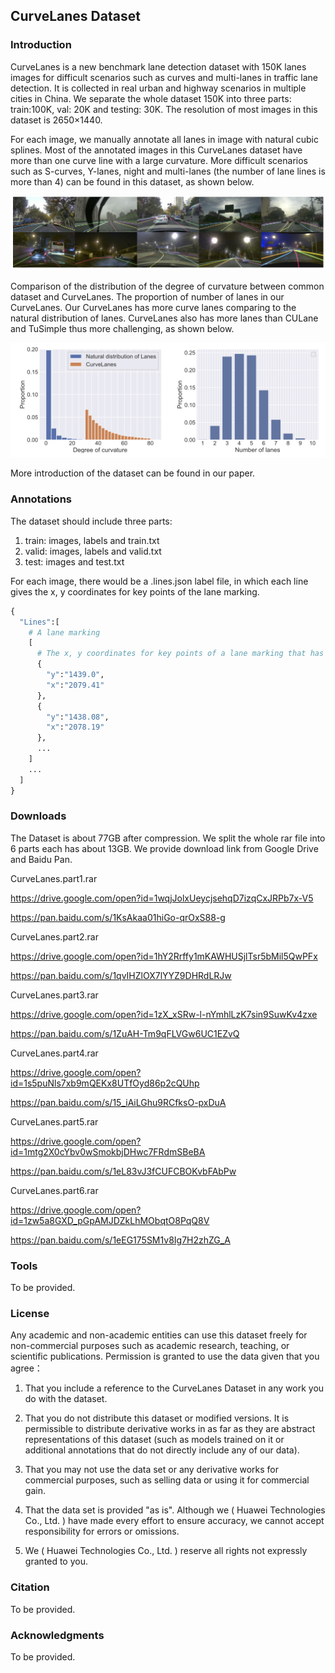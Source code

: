 ## CurveLanes Dataset



### Introduction

CurveLanes is a new benchmark lane detection dataset with 150K lanes images for difficult scenarios such as curves and multi-lanes in traffic lane detection. It is collected in real urban and highway scenarios in multiple cities in China. We separate the whole dataset 150K into three parts: train:100K, val: 20K and testing: 30K. The resolution of most images in this dataset is 2650×1440.


For each image, we manually annotate all lanes in image with natural cubic splines. Most of the annotated images in this CurveLanes dataset have more than one curve line with a large curvature. More difficult scenarios such as S-curves, Y-lanes, night and multi-lanes (the number of lane lines is more than 4) can be found in this dataset, as shown below. 

![CurveLanes](CurveLanes.png "CurveLanes")

Comparison of the distribution of the degree of curvature between common dataset and CurveLanes. The proportion of number of lanes in our CurveLanes. Our CurveLanes has more curve lanes comparing to the natural distribution of lanes. CurveLanes also has more lanes than CULane and TuSimple thus more challenging, as shown below. 

![proportion](proportion.png "proportion")


More introduction of the dataset can be found in our paper.

### Annotations

The dataset should include three parts: 

1. train: images, labels and train.txt
2. valid: images, labels and valid.txt
3. test:  images and test.txt

For each image, there would be a .lines.json label file, in which each line gives the x, y coordinates for key points of the lane marking.

```python 
{
  "Lines":[
    # A lane marking
    [
      # The x, y coordinates for key points of a lane marking that has at least two key points.
      {
        "y":"1439.0",
        "x":"2079.41"
      },
      {
        "y":"1438.08",
        "x":"2078.19"
      },
      ...
    ]
    ...
  ]
}
```



### Downloads

The Dataset is about 77GB after compression.  We split the whole rar file into 6 parts each has about 13GB. We provide download link from Google Drive and Baidu Pan. 

CurveLanes.part1.rar

https://drive.google.com/open?id=1wqjJolxUeycjsehqD7izqCxJRPb7x-V5

https://pan.baidu.com/s/1KsAkaa01hiGo-qrOxS88-g

CurveLanes.part2.rar

https://drive.google.com/open?id=1hY2Rrffy1mKAWHUSjlTsr5bMil5QwPFx

https://pan.baidu.com/s/1qvIHZlOX7lYYZ9DHRdLRJw

CurveLanes.part3.rar

https://drive.google.com/open?id=1zX_xSRw-l-nYmhlLzK7sin9SuwKv4zxe

https://pan.baidu.com/s/1ZuAH-Tm9qFLVGw6UC1EZvQ

CurveLanes.part4.rar

https://drive.google.com/open?id=1s5puNls7xb9mQEKx8UTfOyd86p2cQUhp

https://pan.baidu.com/s/15_iAiLGhu9RCfksO-pxDuA

CurveLanes.part5.rar

https://drive.google.com/open?id=1mtg2X0cYbv0wSmokbjDHwc7FRdmSBeBA

https://pan.baidu.com/s/1eL83vJ3fCUFCBOKvbFAbPw

CurveLanes.part6.rar

https://drive.google.com/open?id=1zw5a8GXD_pGpAMJDZkLhMObqtO8PqQ8V

https://pan.baidu.com/s/1eEG175SM1v8Ig7H2zhZG_A

### Tools

To be provided.

### License

Any academic and non-academic entities can use this dataset freely for non-commercial purposes such as academic research, teaching, or scientific publications. Permission is granted to use the data given that you agree：

1. That you include a reference to the CurveLanes Dataset in any work you do with the dataset.

2. That you do not distribute this dataset or modified versions. It is permissible to distribute derivative works in as far as they are abstract representations of this dataset (such as models trained on it or additional annotations that do not directly include any of our data).

3. That you may not use the data set or any derivative works for commercial purposes, such as selling data or using it for commercial gain.

4. That the data set is provided "as is". Although we ( Huawei Technologies Co., Ltd. ) have made every effort to ensure accuracy, we cannot accept responsibility for errors or omissions.

5. We ( Huawei Technologies Co., Ltd. )  reserve all rights not expressly granted to you.

   

### Citation

To be provided.

### Acknowledgments

 To be provided.
